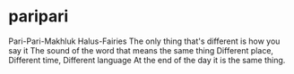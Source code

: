 # paripari
Pari-Pari-Makhluk Halus-Fairies 
The only thing that's different is how you say it
The sound of the word that means the same thing
Different place, Different time, Different language
At the end of the day it is the same thing.
